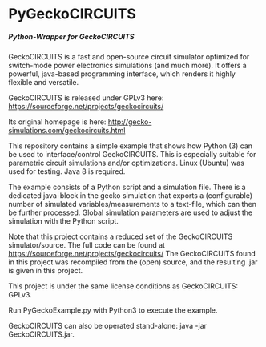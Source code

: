 # PyGeckoCIRCUITS
##### Python-Wrapper for GeckoCIRCUITS

GeckoCIRCUITS is a fast and open-source circuit simulator optimized for switch-mode power electronics simulations (and much more). It offers a powerful, java-based programming interface, which renders it highly flexible and versatile.

GeckoCIRCUITS is released under GPLv3 here: https://sourceforge.net/projects/geckocircuits/

Its original homepage is here: http://gecko-simulations.com/geckocircuits.html

This repository contains a simple example that shows how Python (3) can be used to interface/control GeckoCIRCUITS. This is especially suitable for parametric circuit simulations and/or optimizations. Linux (Ubuntu) was used for testing. Java 8 is required.

The example consists of a Python script and a simulation file. There is a dedicated java-block in the gecko simulation that exports a (configurable) number of simulated variables/measurements to a text-file, which can then be further processed. Global simulation parameters are used to adjust the simulation with the Python script.  

Note that this project contains a reduced set of the GeckoCIRCUITS simulator/source. The full code can be found at https://sourceforge.net/projects/geckocircuits/
The GeckoCIRCUITS found in this project was recompiled from the (open) source, and the resulting .jar is given in this project.

This project is under the same license conditions as GeckoCIRCUITS: GPLv3.

Run PyGeckoExample.py with Python3 to execute the example.

GeckoCIRCUITS can also be operated stand-alone: java -jar GeckoCIRCUITS.jar.
